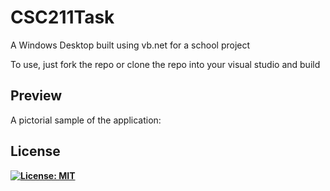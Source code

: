 # CSC211Task

<p>A Windows Desktop built using vb.net for a school project</p>
<p>To use, just fork the repo or clone the repo into your visual studio and build</p>

## Preview

<p>A pictorial sample of the application:</p>

<b />

## License

[![License: MIT](https://img.shields.io/badge/License-MIT-yellow.svg)](https://opensource.org/licenses/MIT)
